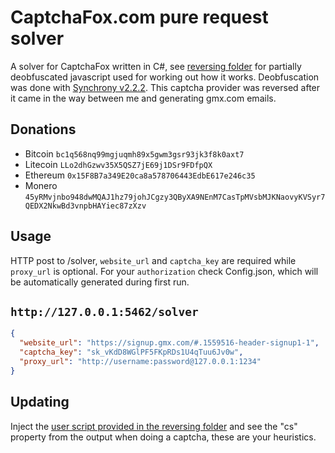 [logo]: /logo.png "CaptchaFox logo"

# CaptchaFox.com pure request solver
A solver for CaptchaFox written in C#, see [reversing folder](Reversing/) for partially deobfuscated javascript used for working out how it works. Deobfuscation was done with [Synchrony v2.2.2](https://deobfuscate.relative.im/). This captcha provider was reversed after it came in the way between me and generating gmx.com emails.

## Donations
* Bitcoin `bc1q568nq99mgjuqmh89x5gwm3gsr93jk3f8k0axt7`
* Litecoin `LLo2dhGzwv35X5QSZ7jE69j1DSr9FDfpQX`
* Ethereum `0x15F8B7a349E20ca8a578706443EdbE617e246c35`
* Monero  `45yRMvjnbo948dwMQAJ1hz79johJCgzy3QByXA9NEnM7CasTpMVsbMJKNaovyKVSyr7QEDX2NkwBd3vnpbHAYiec87zXzv`

## Usage
HTTP post to /solver, `website_url` and `captcha_key` are required while `proxy_url` is optional. For your `authorization` check Config.json, which will be automatically generated during first run.
## `http://127.0.0.1:5462/solver`
```json
{
  "website_url": "https://signup.gmx.com/#.1559516-header-signup1-1",
  "captcha_key": "sk_vKdD8WGlPF5FKpRDs1U4qTuu6Jv0w",
  "proxy_url": "http://username:password@127.0.0.1:1234"
}
```

## Updating
Inject the [user script provided in the reversing folder](Reversing/_userscript_interceptor.js) and see the "cs" property from the output when doing a captcha, these are your heuristics.